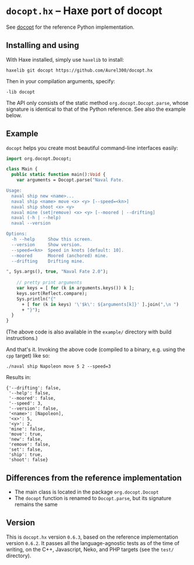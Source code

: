 # `docopt.hx` – Haxe port of docopt #

See [docopt](https://github.com/docopt/docopt/) for the reference Python implementation.

## Installing and using ##

With Haxe installed, simply use `haxelib` to install:

    haxelib git docopt https://github.com/Aurel300/docopt.hx

Then in your compilation arguments, specify:

    -lib docopt

The API only consists of the static method `org.docopt.Docopt.parse`, whose signature is identical to that of the Python reference. See also the example below.

## Example ##

`docopt` helps you create most beautiful command-line interfaces easily:

```haxe
import org.docopt.Docopt;

class Main {
  public static function main():Void {
    var arguments = Docopt.parse("Naval Fate.

Usage:
  naval ship new <name>...
  naval ship <name> move <x> <y> [--speed=<kn>]
  naval ship shoot <x> <y>
  naval mine (set|remove) <x> <y> [--moored | --drifting]
  naval (-h | --help)
  naval --version

Options:
  -h --help     Show this screen.
  --version     Show version.
  --speed=<kn>  Speed in knots [default: 10].
  --moored      Moored (anchored) mine.
  --drifting    Drifting mine.

", Sys.args(), true, "Naval Fate 2.0");
    
    // pretty print arguments
    var keys = [ for (k in arguments.keys()) k ];
    keys.sort(Reflect.compare);
    Sys.println("{"
      + [ for (k in keys) '\'$k\': ${arguments[k]}' ].join(",\n ")
      + "}");
  }
}
```

(The above code is also available in the `example/` directory with build instructions.)

And that's it. Invoking the above code (compiled to a binary, e.g. using the `cpp` target) like so:

    ./naval ship Napoleon move 5 2 --speed=3

Results in:

    {'--drifting': false,
     '--help': false,
     '--moored': false,
     '--speed': 3,
     '--version': false,
     '<name>': [Napoleon],
     '<x>': 5,
     '<y>': 2,
     'mine': false,
     'move': true,
     'new': false,
     'remove': false,
     'set': false,
     'ship': true,
     'shoot': false}

## Differences from the reference implementation ##

 - The main class is located in the package `org.docopt.Docopt`
 - The `docopt` function is renamed to `Docopt.parse`, but its signature remains the same

## Version ##

This is `docopt.hx` version `0.6.3`, based on the reference implementation version `0.6.2`. It passes all the language-agnostic tests as of the time of writing, on the C++, Javascript, Neko, and PHP targets (see the `test/` directory).
